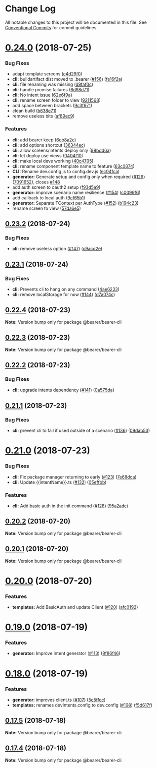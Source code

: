 # Change Log

All notable changes to this project will be documented in this file.
See [Conventional Commits](https://conventionalcommits.org) for commit guidelines.

<a name="0.24.0"></a>
# [0.24.0](https://github.com/Bearer/bearer/compare/v0.23.2...v0.24.0) (2018-07-25)


### Bug Fixes

* adapt template screens ([c4d29f0](https://github.com/Bearer/bearer/commit/c4d29f0))
* **cli:** buildartifact dist moved to .bearer ([#156](https://github.com/Bearer/bearer/issues/156)) ([fe16f2a](https://github.com/Bearer/bearer/commit/fe16f2a))
* **cli:** file renaming was missing ([d9faf0c](https://github.com/Bearer/bearer/commit/d9faf0c))
* **cli:** handle promise failures ([6d98d71](https://github.com/Bearer/bearer/commit/6d98d71))
* **cli:** No intent issue ([62e6f9a](https://github.com/Bearer/bearer/commit/62e6f9a))
* **cli:** rename screen folder to view ([9211568](https://github.com/Bearer/bearer/commit/9211568))
* add space between brackets ([9c3f671](https://github.com/Bearer/bearer/commit/9c3f671))
* clean build ([b638e71](https://github.com/Bearer/bearer/commit/b638e71))
* remove useless bits ([af89ec9](https://github.com/Bearer/bearer/commit/af89ec9))


### Features

* **cli:** add bearer keep ([6eb8a2e](https://github.com/Bearer/bearer/commit/6eb8a2e))
* **cli:** add options shortcut ([36344ec](https://github.com/Bearer/bearer/commit/36344ec))
* **cli:** allow screens/intents deploy only ([98bdd6a](https://github.com/Bearer/bearer/commit/98bdd6a))
* **cli:** let deploy use views ([0404f10](https://github.com/Bearer/bearer/commit/0404f10))
* **cli:** make local deve working ([40c4705](https://github.com/Bearer/bearer/commit/40c4705))
* **cli:** rename component template name to feature ([63c0374](https://github.com/Bearer/bearer/commit/63c0374))
* **CLI:** Rename dev.config.js to config.dev.js ([ec04fca](https://github.com/Bearer/bearer/commit/ec04fca))
* **generator:** Generate setup and config only when required ([#129](https://github.com/Bearer/bearer/issues/129)) ([7091652](https://github.com/Bearer/bearer/commit/7091652)), closes [#148](https://github.com/Bearer/bearer/issues/148)
* add auth screen to oauth2 setup ([f93d5a9](https://github.com/Bearer/bearer/commit/f93d5a9))
* **generator:** improve scenario name resilience ([#154](https://github.com/Bearer/bearer/issues/154)) ([c0099f6](https://github.com/Bearer/bearer/commit/c0099f6))
* add callback to local auth ([9cf65b1](https://github.com/Bearer/bearer/commit/9cf65b1))
* **generator:** Separate TContext per AuthType ([#152](https://github.com/Bearer/bearer/issues/152)) ([b194c23](https://github.com/Bearer/bearer/commit/b194c23))
* rename screen to view ([57da6e5](https://github.com/Bearer/bearer/commit/57da6e5))




<a name="0.23.2"></a>
## [0.23.2](https://github.com/Bearer/bearer/compare/v0.23.1...v0.23.2) (2018-07-24)


### Bug Fixes

* **cli:** remove useless option ([#147](https://github.com/Bearer/bearer/issues/147)) ([c9acd2e](https://github.com/Bearer/bearer/commit/c9acd2e))




<a name="0.23.1"></a>
## [0.23.1](https://github.com/Bearer/bearer/compare/v0.23.0...v0.23.1) (2018-07-24)


### Bug Fixes

* **cli:** Prevents cli to hang on any command ([4ae6233](https://github.com/Bearer/bearer/commit/4ae6233))
* **cli:** remove localStorage for now ([#144](https://github.com/Bearer/bearer/issues/144)) ([d7a074c](https://github.com/Bearer/bearer/commit/d7a074c))




<a name="0.22.4"></a>
## [0.22.4](https://github.com/Bearer/bearer/compare/v0.22.2...v0.22.4) (2018-07-23)




**Note:** Version bump only for package @bearer/bearer-cli

<a name="0.22.3"></a>
## [0.22.3](https://github.com/Bearer/bearer/compare/v0.22.3-0...v0.22.3) (2018-07-23)




**Note:** Version bump only for package @bearer/bearer-cli

<a name="0.22.2"></a>
## [0.22.2](https://github.com/Bearer/bearer/compare/v0.22.1...v0.22.2) (2018-07-23)


### Bug Fixes

* **cli:** upgrade intents dependency ([#141](https://github.com/Bearer/bearer/issues/141)) ([0a575da](https://github.com/Bearer/bearer/commit/0a575da))




<a name="0.21.1"></a>
## [0.21.1](https://github.com/Bearer/bearer/compare/v0.21.0...v0.21.1) (2018-07-23)


### Bug Fixes

* **cli:** prevent cli to fail if used outside of a scenario ([#136](https://github.com/Bearer/bearer/issues/136)) ([09dab53](https://github.com/Bearer/bearer/commit/09dab53))




<a name="0.21.0"></a>
# [0.21.0](https://github.com/Bearer/bearer/compare/v0.20.2...v0.21.0) (2018-07-23)


### Bug Fixes

* **cli:** Fix package manager returning to early ([#123](https://github.com/Bearer/bearer/issues/123)) ([7e68dca](https://github.com/Bearer/bearer/commit/7e68dca))
* **cli:** Update {{intentName}}.ts ([#132](https://github.com/Bearer/bearer/issues/132)) ([05effbb](https://github.com/Bearer/bearer/commit/05effbb))


### Features

* **cli:** Add basic auth in the init command ([#128](https://github.com/Bearer/bearer/issues/128)) ([95a2adc](https://github.com/Bearer/bearer/commit/95a2adc))




<a name="0.20.2"></a>
## [0.20.2](https://github.com/Bearer/bearer/compare/v0.20.1...v0.20.2) (2018-07-20)




**Note:** Version bump only for package @bearer/bearer-cli

<a name="0.20.1"></a>
## [0.20.1](https://github.com/Bearer/bearer/compare/v0.20.0...v0.20.1) (2018-07-20)




**Note:** Version bump only for package @bearer/bearer-cli

<a name="0.20.0"></a>
# [0.20.0](https://github.com/Bearer/bearer/compare/v0.19.1...v0.20.0) (2018-07-20)


### Features

* **templates:** Add BasicAuth and update Client ([#120](https://github.com/Bearer/bearer/issues/120)) ([afc0192](https://github.com/Bearer/bearer/commit/afc0192))




<a name="0.19.0"></a>
# [0.19.0](https://github.com/Bearer/bearer/compare/v0.18.0...v0.19.0) (2018-07-19)


### Features

* **generator:** Improve Intent generator  ([#113](https://github.com/Bearer/bearer/issues/113)) ([8f86f46](https://github.com/Bearer/bearer/commit/8f86f46))




<a name="0.18.0"></a>
# [0.18.0](https://github.com/Bearer/bearer/compare/v0.17.5...v0.18.0) (2018-07-19)


### Features

* **generator:** improves client.ts ([#107](https://github.com/Bearer/bearer/issues/107)) ([5c5ffcc](https://github.com/Bearer/bearer/commit/5c5ffcc))
* **templates:** renames devIntents.config to dev.config ([#108](https://github.com/Bearer/bearer/issues/108)) ([f5d617f](https://github.com/Bearer/bearer/commit/f5d617f))




<a name="0.17.5"></a>
## [0.17.5](https://github.com/Bearer/bearer/compare/v0.17.4...v0.17.5) (2018-07-18)




**Note:** Version bump only for package @bearer/bearer-cli

<a name="0.17.4"></a>
## [0.17.4](https://github.com/Bearer/bearer/compare/v0.17.3...v0.17.4) (2018-07-18)




**Note:** Version bump only for package @bearer/bearer-cli
